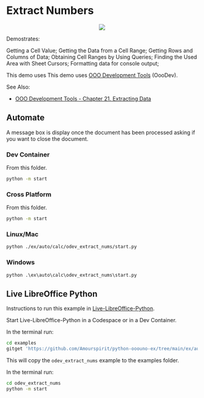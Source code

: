 # Extract Numbers

<p align="center">
<img src="https://user-images.githubusercontent.com/4193389/203180252-c49795dc-54f7-4dda-812a-03e125b13c09.png">
</p>


Demostrates:

Getting a Cell Value; Getting the Data from a Cell Range; Getting Rows and Columns of Data; Obtaining Cell Ranges by Using Queries; Finding the Used Area with Sheet Cursors; Formatting data for console output;

This demo uses This demo uses [OOO Development Tools] (OooDev).

See Also:

- [OOO Development Tools - Chapter 21. Extracting Data](https://python-ooo-dev-tools.readthedocs.io/en/latest/odev/part4/chapter21.html)

## Automate

A message box is display once the document has been processed asking if you want to close the document.

### Dev Container

From this folder.

```sh
python -m start
```

### Cross Platform

From this folder.

```sh
python -m start
```

### Linux/Mac

```sh
python ./ex/auto/calc/odev_extract_nums/start.py
```


### Windows

```ps
python .\ex\auto\calc\odev_extract_nums\start.py
```

## Live LibreOffice Python

Instructions to run this example in [Live-LibreOffice-Python](https://github.com/Amourspirit/live-libreoffice-python).

Start Live-LibreOffice-Python in a Codespace or in a Dev Container.

In the terminal run:

```bash
cd examples
gitget 'https://github.com/Amourspirit/python-ooouno-ex/tree/main/ex/auto/calc/odev_extract_nums'
```

This will copy the `odev_extract_nums` example to the examples folder.

In the terminal run:

```bash
cd odev_extract_nums
python -m start
```

[OOO Development Tools]: https://python-ooo-dev-tools.readthedocs.io/en/latest/
